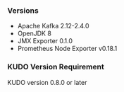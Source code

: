 ### Versions

- Apache Kafka 2.12-2.4.0
- OpenJDK 8
- JMX Exporter 0.1.0
- Prometheus Node Exporter v0.18.1


### KUDO Version Requirement

KUDO version 0.8.0 or later
